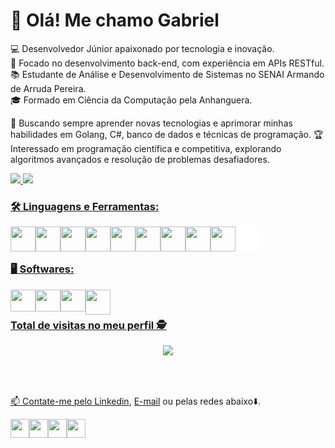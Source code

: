 # 👋 Olá! Me chamo Gabriel

💻 Desenvolvedor Júnior apaixonado por tecnologia e inovação. </br>
🎯 Focado no desenvolvimento back-end, com experiência em APIs RESTful. </br>
📚 Estudante de Análise e Desenvolvimento de Sistemas no SENAI Armando de Arruda Pereira. </br>
🎓 Formado em Ciência da Computação pela Anhanguera. </br>

🚀 Buscando sempre aprender novas tecnologias e aprimorar minhas habilidades em Golang, C#, banco de dados e técnicas de programação.
🏆 Interessado em programação científica e competitiva, explorando algoritmos avançados e resolução de problemas desafiadores.

<div>
  <a href="https://github/hausmanndev">
  <img height="195em" src="https://github-readme-stats.vercel.app/api?username=hausmanndev&show_icons=true&theme=dark&include_all_comits=true&count_private=true"/>
  <img height="195em" src="https://github-readme-stats.vercel.app/api/top-langs/?username=hausmanndev&layout=compact&langs_count=20&theme=dark"/>
<div/>

### 🛠️ Linguagens e Ferramentas:
<div style="display: inline_block">
  <img align="left" height="40" width="40" src="https://cdn.jsdelivr.net/gh/devicons/devicon/icons/c/c-original.svg" />
  <img align="left" height="40" width="40" src="https://cdn.jsdelivr.net/gh/devicons/devicon@latest/icons/cplusplus/cplusplus-original.svg" />
  <img align="left" height="40" width="40" src="https://cdn.jsdelivr.net/gh/devicons/devicon@latest/icons/csharp/csharp-original.svg" />
  <img align="left" height="40" width="40" src="https://cdn.jsdelivr.net/gh/devicons/devicon@latest/icons/go/go-original-wordmark.svg" />
  <img align="left" height="40" width="40" src="https://cdn.jsdelivr.net/gh/devicons/devicon@latest/icons/java/java-original.svg" />
  <img align="left" height="40" width="40" src="https://cdn.jsdelivr.net/gh/devicons/devicon/icons/python/python-original.svg" />
  <img align="left" height="40" width="40" src="https://cdn.jsdelivr.net/gh/devicons/devicon@latest/icons/microsoftsqlserver/microsoftsqlserver-original.svg" />
  <img align="left" height="40" width="40" src="https://cdn.jsdelivr.net/gh/devicons/devicon@latest/icons/postgresql/postgresql-original.svg" /> 
  <img align="left" height="40" width="40" src="https://cdn.jsdelivr.net/gh/devicons/devicon@latest/icons/git/git-original.svg" /> 
  <img align="left" height="40" width="40" src="https://github.com/Aakarsh-B/trying-repos/blob/master/github.svg" />
</div>

</br>
</br>

### 🖥️ Softwares: 
<div style="display: inline_block">
  <img align="left" height="35" width="40" src="https://cdn.jsdelivr.net/gh/devicons/devicon@latest/icons/vscode/vscode-original.svg" />
  <img align="left" height="35" width="40" src="https://cdn.jsdelivr.net/gh/devicons/devicon@latest/icons/visualstudio/visualstudio-original.svg" />
  <img align="left" height="35" width="40" src="https://cdn.jsdelivr.net/gh/devicons/devicon@latest/icons/eclipse/eclipse-original.svg" />
  <img align="left" height="40" width="40" src="https://cdn.jsdelivr.net/gh/devicons/devicon@latest/icons/pycharm/pycharm-original.svg" />   
</div>

</br>

##

### Total de visitas no meu perfil :detective:
 <p align="center"> 
   <img alingn="center" src="https://profile-counter.glitch.me/hausmanndev/count.svg" />
 </p>

##

</br>

📫 Contate-me pelo [Linkedin](https://www.linkedin.com/in/Gabriel-Hausmann/), [E-mail](mailto:gabrielhausmann@hotmail.com) ou pelas redes abaixo⬇️.

<div>
  <a href="https://www.linkedin.com/in/Gabriel-Hausmann/" target="_blank"><img align="left" height="30" width="30" src="https://cdn.jsdelivr.net/gh/devicons/devicon@latest/icons/linkedin/linkedin-original.svg" target="_blank"/></a> 
  <a href="https://www.instagram.com/biel.hausmann/" target="_blank"><img align="left" height="30" width="30" src="https://www.vectorlogo.zone/logos/instagram/instagram-icon.svg" target="_blank"></a>
  <a href="https://twitter.com/biel_hausmann" target="_blank"><img align="left" height="30" width="30" src="https://cdn.jsdelivr.net/gh/devicons/devicon@latest/icons/twitter/twitter-original.svg" target="_blank"></a>
  <a href="mailto:gabrielhausmann11@gmail.com"><img align="left" height="30" width="30" src="https://www.vectorlogo.zone/logos/gmail/gmail-icon.svg" target="_blank"></a>
<div/>



  
